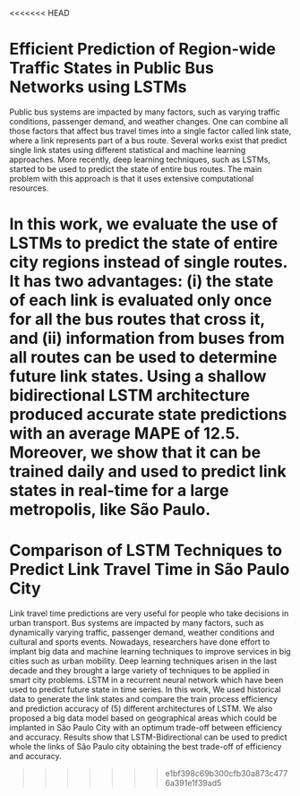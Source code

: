 <<<<<<< HEAD
# Efficient Prediction of Region-wide Traffic States in Public Bus Networks using LSTMs


Public bus systems are impacted by many factors, such as varying traffic conditions, passenger demand, and weather changes. One can combine all those factors that affect bus travel times into a single factor called link state, where a link represents part of a bus route. Several works exist that predict single link states using different statistical and machine learning approaches. More recently, deep learning techniques, such as LSTMs, started to be used to predict the state of entire bus routes. The main problem with this approach is that it uses extensive computational resources.

In this work, we evaluate the use of LSTMs to predict the state of entire city regions instead of single routes. It has two advantages: (i) the state of each link is evaluated only once for all the bus routes that cross it, and (ii) information from buses from all routes can be used to determine future link states. Using a shallow bidirectional LSTM architecture produced accurate state predictions with an average MAPE of $12.5$. Moreover, we show that it can be trained daily and used to predict link states in real-time for a large metropolis, like São Paulo.
=======
# Comparison of LSTM Techniques to Predict Link Travel Time in São Paulo City

Link travel time predictions are very useful for people who take decisions in urban transport. Bus systems are impacted by many factors, such as dynamically varying traffic, passenger demand, weather conditions and cultural and sports events.  Nowadays, researchers have done effort to implant big data and machine learning techniques to improve services in big cities such as urban mobility. Deep learning techniques arisen in the last decade and they brought a large variety of techniques to be applied in smart city problems. LSTM in a recurrent neural network which have been used to predict future state in time series. In this work, We used historical data to generate the link states and compare the train process efficiency and prediction accuracy of (5) different architectures of LSTM. We also proposed a big data model based on geographical areas which could be implanted in São Paulo City with an optimum trade-off between efficiency and accuracy. Results show that LSTM-Bidirectional can be used to predict whole the links of São Paulo city obtaining the best trade-off of efficiency and accuracy.
>>>>>>> e1bf398c69b300cfb30a873c4776a391e1f39ad5
